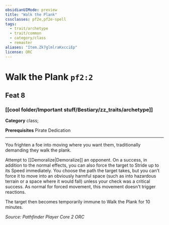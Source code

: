 ```yaml
---
obsidianUIMode: preview
title: "Walk the Plank"
cssclasses: pf2e,pf2e-spell
tags:
  - trait/archetype
  - trait/common
  - category/class
  - remaster
aliases: "Item.Zk7glmlraKxcciEp"
license: ORC
---
```

# Walk the Plank `pf2:2`
## Feat 8
### [[cool folder/Important stuff/Bestiary/zz_traits/archetype]]

**Category** class; 



**Prerequisites** Pirate Dedication
* * *
You frighten a foe into moving where you want them, traditionally demanding they walk the plank.

Attempt to [[Demoralize|Demoralize]] an opponent. On a success, in addition to the normal effects, you can also force the target to Stride up to its Speed immediately. You choose the path the target takes, but you can't force it to move into an obviously harmful space (such as into hazardous terrain or a space where it would fall) unless your check was a critical success. As normal for forced movement, this movement doesn't trigger reactions.

The target then becomes temporarily immune to Walk the Plank for 10 minutes.

*Source: Pathfinder Player Core 2*
*ORC*